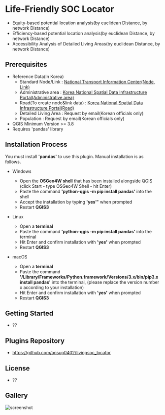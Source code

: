 Life-Friendly SOC Locator
=============================
- Equity-based potential location analysis(by euclidean Distance, by network Distance)
- Efficiency-based potential location analysis(by euclidean Distance, by network Distance)
- Accessibility Analysis of Detailed Living Areas(by euclidean Distance, by network Distance)

Prerequisites
------------------------------
- Reference Data(In Korea)
    * Standard Node/Link : [National Transport Information Center(Node, Link)](http://nodelink.its.go.kr/data/data01.aspx)
    * Administrative area : [Korea National Spatial Data Infrastructure Portal(Administrative area)](http://data.nsdi.go.kr/dataset/15144)
    * Road(To create node&link data) : [Korea National Spatial Data Infrastructure Portal(Road)](http://data.nsdi.go.kr/dataset/12902) 
    * Detailed Living Area : Request by email(Korean officials only) 
    * Population : Request by email(Korean officials only) 
- QGIS Minimum Version >= 3.8
- Requires 'pandas' library
     
Installation Process
------------------------------
You must install **'pandas'** to use this plugin. Manual installation is as follows.

- Windows
    * Open the **OSGeo4W shell** that has been installed alongside QGIS (click Start - type OSGeo4W Shell - hit Enter)
    * Paste the command **'python-qgis -m pip install pandas'** into the shell
    * Accept the installation by typing **'yes'**" when prompted
    * Restart **QGIS3**

- Linux
    * Open a **terminal**
    * Paste the command **'python-qgis -m pip install pandas'** into the terminal
    * Hit Enter and confirm installation with **'yes'** when prompted
    * Restart **QGIS3**

- macOS
    * Open a **terminal**
    * Paste the command **'/Library/Frameworks/Python.framework/Versions/3.x/bin/pip3.x install pandas'** into the terminal, (please replace the version number x according to your installation)
    * Hit Enter and confirm installation with **'yes'** when prompted
    * Restart **QGIS3**

Getting Started
------------------------------
- ??


Plugins Repository
------------------------------
- https://github.com/ansup0402/livingsoc_locator

License
------------------------------
 - ??


Gallery
------------------------------
![screenshot](https://github.com/ansup0402/livingsoc_locator/blob/master/resources/gallery01.png?width=800)
